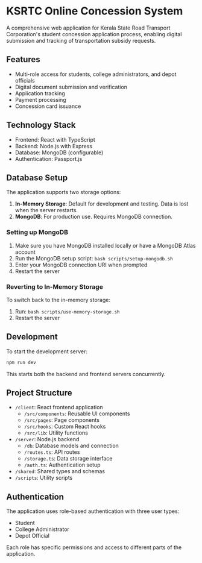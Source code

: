 # KSRTC Online Concession System

A comprehensive web application for Kerala State Road Transport Corporation's student concession application process, enabling digital submission and tracking of transportation subsidy requests.

## Features

- Multi-role access for students, college administrators, and depot officials
- Digital document submission and verification
- Application tracking
- Payment processing
- Concession card issuance

## Technology Stack

- Frontend: React with TypeScript
- Backend: Node.js with Express
- Database: MongoDB (configurable)
- Authentication: Passport.js

## Database Setup

The application supports two storage options:

1. **In-Memory Storage**: Default for development and testing. Data is lost when the server restarts.
2. **MongoDB**: For production use. Requires MongoDB connection.

### Setting up MongoDB

1. Make sure you have MongoDB installed locally or have a MongoDB Atlas account
2. Run the MongoDB setup script: `bash scripts/setup-mongodb.sh`
3. Enter your MongoDB connection URI when prompted
4. Restart the server

### Reverting to In-Memory Storage

To switch back to the in-memory storage:

1. Run: `bash scripts/use-memory-storage.sh`
2. Restart the server

## Development

To start the development server:

```bash
npm run dev
```

This starts both the backend and frontend servers concurrently.

## Project Structure

- `/client`: React frontend application
  - `/src/components`: Reusable UI components
  - `/src/pages`: Page components
  - `/src/hooks`: Custom React hooks
  - `/src/lib`: Utility functions
- `/server`: Node.js backend
  - `/db`: Database models and connection
  - `/routes.ts`: API routes
  - `/storage.ts`: Data storage interface
  - `/auth.ts`: Authentication setup
- `/shared`: Shared types and schemas
- `/scripts`: Utility scripts

## Authentication

The application uses role-based authentication with three user types:
- Student
- College Administrator
- Depot Official

Each role has specific permissions and access to different parts of the application.